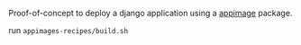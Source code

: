 Proof-of-concept to deploy a django application using a [appimage](https://appimage.org/) package.

run `appimages-recipes/build.sh`
